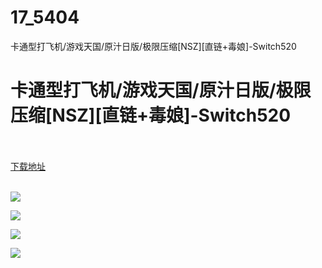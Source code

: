 # 17_5404
卡通型打飞机/游戏天国/原汁日版/极限压缩[NSZ][直链+毒娘]-Switch520
# 卡通型打飞机/游戏天国/原汁日版/极限压缩[NSZ][直链+毒娘]-Switch520
 <br/></br>
[下载地址](https://www.switch520.cc/article/5404 "下载地址")
<br/></br>

<p><span><strong><img src="https://ae01.alicdn.com/kf/Ud9f6f36b102e44f3b68f687b2303f806U.jpg"></strong></span></p>
<p><span><strong><img src="https://ae01.alicdn.com/kf/Ue72f3a3901bb40d6b7fc2629efad8b29P.jpg"></strong></span></p>
<p><span><strong><img src="https://ae01.alicdn.com/kf/U9665222d9b124e08a63779130d2dd0309.jpg"></strong></span></p>
<p><span><strong><img src="https://ae01.alicdn.com/kf/U644659e02dc64dd980f094e780851ce7u.jpg"></strong></span></p>
